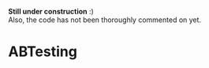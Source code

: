 **Still under construction** :) 
<br>Also, the code has not been thoroughly commented on yet.

# ABTesting
